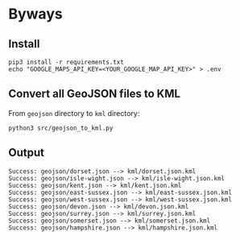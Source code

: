 # Byways

## Install

```
pip3 install -r requirements.txt
echo "GOOGLE_MAPS_API_KEY=<YOUR_GOOGLE_MAP_API_KEY>" > .env
```

## Convert all GeoJSON files to KML

From `geojson` directory to `kml` directory:

```
python3 src/geojson_to_kml.py
```

## Output

```
Success: geojson/dorset.json --> kml/dorset.json.kml
Success: geojson/isle-wight.json --> kml/isle-wight.json.kml
Success: geojson/kent.json --> kml/kent.json.kml
Success: geojson/east-sussex.json --> kml/east-sussex.json.kml
Success: geojson/west-sussex.json --> kml/west-sussex.json.kml
Success: geojson/devon.json --> kml/devon.json.kml
Success: geojson/surrey.json --> kml/surrey.json.kml
Success: geojson/somerset.json --> kml/somerset.json.kml
Success: geojson/hampshire.json --> kml/hampshire.json.kml
```
